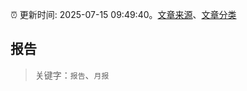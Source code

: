 :alarm_clock: 更新时间: 2025-07-15 09:49:40。[文章来源](/README.md)、[文章分类](/TAGS.md)

## 报告


> 关键字：`报告`、`月报`



